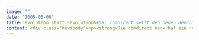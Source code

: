 ```yaml
---
image: ""
date: "2005-06-06"
title: Evolution statt Revolution&#58; comdirect setzt den neuen Benchmark für Online Investment und Direct Banking
content: <div class="newsbody"><p><strong>Die comdirect bank hat ein neues Gesicht. Gleichzeitig setzt die Website comdirect.de erneut Maßstäbe für zeitgemäßes Online Investment und Direct Banking. Die beliebteste Finanzwebsite Deutschlands mit 125 Millionen Page Impressions pro Monat wurde in mehr als 100 Punkten verbessert. Mit der „comdirect Website 2005“ hat SinnerSchrader Neue Informatik seine Expertise für Finanzportal- und Transaktionslösungen von hervorragendem Gebrauchswert unter Beweis gestellt.</strong></p><p>Mit dem Relaunch entwickelt die comdirect bank ihren wichtigsten Kommunikations- und Vertriebskanal gezielt weiter. Sofort ins Auge fällt das neue Look &amp; Feel, das den überarbeiteten Markenauftritt der comdirect bank für das Internet umsetzt (Online-Markenführung&#58; SinnerSchrader Studios). Schon mit den ersten Klicks erschließt sich die deutlich bessere Performance, für die der moderne, schlanke HTML-Code sorgt. Der Seitenaufbau ist um bis zu 25 Prozent schneller. Die Navigation der äußerst komplexen und vielfältigen Website ist insgesamt einfacher und übersichtlicher geworden.</p><p>Die deutlich verbesserte Nutzerführung konnte durch konsequenten Einsatz von Methoden nutzerzentrierter Entwicklung (User Centric Design, kurz UCD) erreicht werden. In die Überarbeitung flossen die Ergebnisse von Kundenbefragungen und Nutzungsanalysen ein. Die über 100 Verbesserungen gehen somit zu großen Teilen auf Wünsche und Anregungen der Kunden zurück. Zum Beispiel kann jetzt das reale Wertpapier-Depot bei comdirect auch mit einem Musterdepot gekoppelt werden.</p><p>Die Website der comdirect bank wird seit dem Relaunch im Sommer 2003 von SinnerSchrader Neue Informatik betreut. Mit ihrem umfangreichen Informationsangebot und den professionellen Anlagewerkzeugen gehört comdirect.de zu den erfolgreichsten Finanzangeboten in Europa.</p><p><a class="news-backlink" href="/de/"><svg class="svg-ico svg-ico--arrow-left"><use xlink&#58;href="#arrow-down"></use></svg>Zurück zur Presse Übersicht</a></p></div>
---
```

